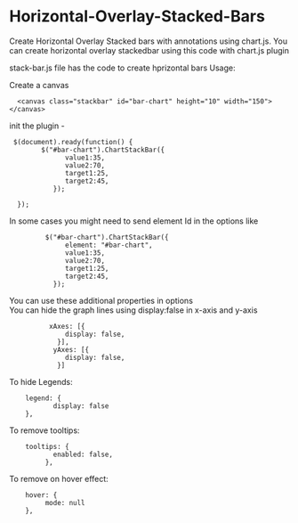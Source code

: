 # Horizontal-Overlay-Stacked-Bars
Create Horizontal Overlay Stacked bars with annotations using chart.js.
You can create horizontal overlay stackedbar using this code with chart.js plugin

stack-bar.js file has the code to create hprizontal bars
Usage: 

Create a canvas 

      <canvas class="stackbar" id="bar-chart" height="10" width="150"></canvas>
      
 init the plugin -
 
     $(document).ready(function() {	 
            $("#bar-chart").ChartStackBar({
                  value1:35,
                  value2:70,
                  target1:25, 
                  target2:45,		
               });

      });

In some cases you might need to send element Id in the options like 

             $("#bar-chart").ChartStackBar({
                  element: "#bar-chart",
                  value1:35,
                  value2:70,
                  target1:25, 
                  target2:45,		
               }); 
You can use these additional properties in options       
You can hide the graph lines using display:false in x-axis and y-axis

              xAxes: [{
                  display: false,
                }],
               yAxes: [{
                  display: false,
                }]
      
To hide Legends:

		legend: {
        	   display: false
	 	},
		
To remove tooltips:		

		tooltips: {
        	   enabled: false,
     		 },

To remove on hover effect:

		hover: {
			 mode: null
		},

		
    
	   	 	

